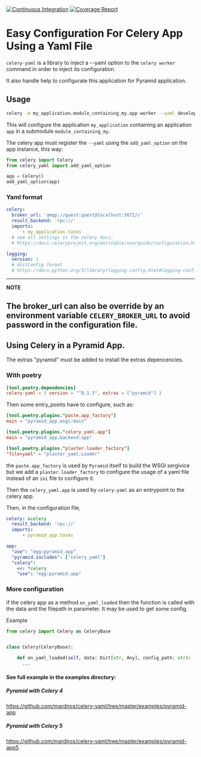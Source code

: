 [![Continuous Integration](https://github.com/mardiros/celery-yaml/actions/workflows/main.yml/badge.svg)](https://github.com/mardiros/celery-yaml/actions/workflows/main.yml)
[![Coverage Report](https://codecov.io/gh/mardiros/celery-yaml/branch/master/graph/badge.svg)](https://codecov.io/gh/mardiros/celery-yaml)

# Easy Configuration For Celery App Using a Yaml File

`celery-yaml` is a library to inject a --yaml option to the `celery worker`
command in order to inject its configuration.

It also handle help to configurate this application for Pyramid application.


## Usage

```sh
celery -A my_application.module_containing_my.app worker --yaml development.yaml ...
```


This will configure the application `my_application` containing an application
`app` in a submodule `module_containing_my`.

The celery app must register the `--yaml` using the `add_yaml_option` on the
app instance, this way:

```python
from celery import Celery
from celery_yaml import add_yaml_option

app = Celery()
add_yaml_option(app)
```

### Yaml format

```yaml
celery:
  broker_url: 'amqp://guest:guest@localhost:5672//'
  result_backend: 'rpc://'
  imports:
      - my_application.tasks
  # see all settings in the celery docs:
  # https://docs.celeryproject.org/en/stable/userguide/configuration.html

logging:
  version: 1
  # dictConfig format
  # https://docs.python.org/3/library/logging.config.html#logging-config-dictschema
```

---
**NOTE**

The broker_url can also be override by an environment variable `CELERY_BROKER_URL`
to avoid password in the configuration file.
---

## Using Celery in a Pyramid App.

The extras "pyramid" must be added to install the extras depencencies.

### With poetry

```toml
[tool.poetry.dependencies]
celery-yaml = { version = "^0.1.3", extras = ["pyramid"] }
```

Then some entry_points have to configure, such as:

```toml
[tool.poetry.plugins."paste.app_factory"]
main = "pyramid_app.wsgi:main"

[tool.poetry.plugins."celery_yaml.app"]
main = "pyramid_app.backend:app"

[tool.poetry.plugins."plaster.loader_factory"]
"file+yaml" = "plaster_yaml:Loader"
```

the `paste.app_factory` is used by `Pyramid` itself to build the WSGI
sergivice but we add a `plaster.loader_factory` to configure the usage
of a yaml file instead of an `ini` file to configure it.

Then the `celery_yaml.app` is used by `celery-yaml` as an entrypoint to
the celery app.


Then, in the configuration file,

```yaml
celery: &celery
  result_backend: 'rpc://'
  imports:
      - pyramid_app.tasks

app:
  "use": "egg:pyramid_app"
  "pyramid.includes": ["celery_yaml"]
  "celery":
    <<: *celery
    "use": "egg:pyramid_app"

```

### More configuration

if the celery app as a method `on_yaml_loaded` then the function
is called with the data and the filepath in parameter.
It may be used to get some config.

Example

```python
from celery import Celery as CeleryBase


class Celery(CeleryBase):

    def on_yaml_loaded(self, data: Dict[str, Any], config_path: str):
      ...

```



#### See full example in the examples directory:

##### Pyramid with Celery 4
https://github.com/mardiros/celery-yaml/tree/master/examples/pyramid-app

##### Pyramid with Celery 5

https://github.com/mardiros/celery-yaml/tree/master/examples/pyramid-app5

